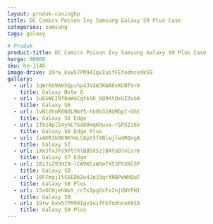 ```yaml
---
layout: produk-casinghp
title: DC Comics Poison Ivy Samsung Galaxy S9 Plus Case
categories: samsung
tags: galaxy

# Produk
product-title: DC Comics Poison Ivy Samsung Galaxy S9 Plus Case
harga: 90000
sku: hn-1146
image-drive: 19rw_kxw57PM94IgvIuifFEfodnceXkS9
gallery:
  - url: 1qWrkU9AKXQpvhp4JV4WJKWA6xKUBTVrA
    title: Galaxy Note 8
  - url: 1u6SWCI9f0aWeCqtklK_bQ9XtOxUZ3voA
    title: Galaxy S6
  - url: 1vNldtmR6NdLMmY5-hb0b31BUMGpC-Ght
    title: Galaxy S6 Edge
  - url: 1f6z4pl5XyhCfka00HqKHuve-rSPXZi6V
    title: Galaxy S6 Edge Plus
  - url: 1xAKR3k069KYmLCApt5fXBlwjlw4RQngA
    title: Galaxy S7
  - url: 1XmJTxJFo9YtthlB85XSzjBAtuD7xCcr6
    title: Galaxy S7 Edge
  - url: 1BiJsZ93HI9-lCW9KCxWSmTX53PXXNl5P
    title: Galaxy S8
  - url: 10FFmgj1tS5EDb2w4Jp33qrYNBPwWHQuT
    title: Galaxy S8 Plus
  - url: 15x6CHjehWwY_rc7xIpgOxFx2njQWYFH1
    title: Galaxy S9
  - url: 19rw_kxw57PM94IgvIuifFEfodnceXkS9
    title: Galaxy S9 Plus
---
```

